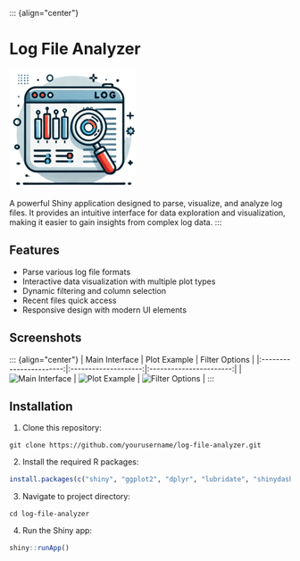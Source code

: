 ::: {align="center"}
# Log File Analyzer

![Log File Analyzer Icon](images/icon.png)

A powerful Shiny application designed to parse, visualize, and analyze log files. It provides an intuitive interface for data exploration and visualization, making it easier to gain insights from complex log data.
:::

## Features

-   Parse various log file formats
-   Interactive data visualization with multiple plot types
-   Dynamic filtering and column selection
-   Recent files quick access
-   Responsive design with modern UI elements

## Screenshots

::: {align="center"}
|                  Main Interface                   |                 Plot Example                  |                  Filter Options                   |
|:-----------------------:|:--------------------:|:-----------------------:|
| ![Main Interface](screenshots/main_interface.png) | ![Plot Example](screenshots/plot_example.png) | ![Filter Options](screenshots/filter_options.png) |
:::

## Installation

1.  Clone this repository:

```         
git clone https://github.com/yourusername/log-file-analyzer.git
```

2.  Install the required R packages:

``` r
install.packages(c("shiny", "ggplot2", "dplyr", "lubridate", "shinydashboard", "shinyjs", "bslib", "plotly", "shinyWidgets"))
```

3.  Navigate to project directory:

```         
cd log-file-analyzer
```

4.  Run the Shiny app:

``` r
shiny::runApp()
```
